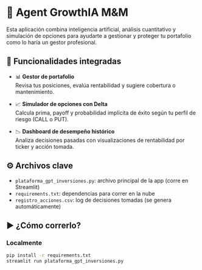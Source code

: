 # 🧠 Agent GrowthIA M&M

Esta aplicación combina inteligencia artificial, análisis cuantitativo y simulación de opciones para ayudarte a gestionar y proteger tu portafolio como lo haría un gestor profesional.

## 🚀 Funcionalidades integradas

- 📊 **Gestor de portafolio**  
  Revisa tus posiciones, evalúa rentabilidad y sugiere cobertura o mantenimiento.

- 📈 **Simulador de opciones con Delta**  
  Calcula prima, payoff y probabilidad implícita de éxito según tu perfil de riesgo (CALL o PUT).

- 📉 **Dashboard de desempeño histórico**  
  Analiza decisiones pasadas con visualizaciones de rentabilidad por ticker y acción tomada.

## ⚙️ Archivos clave

- `plataforma_gpt_inversiones.py`: archivo principal de la app (corre en Streamlit)
- `requirements.txt`: dependencias para correr en la nube
- `registro_acciones.csv`: log de decisiones tomadas (se genera automáticamente)

## ▶️ ¿Cómo correrlo?

### Localmente
```bash
pip install -r requirements.txt
streamlit run plataforma_gpt_inversiones.py
